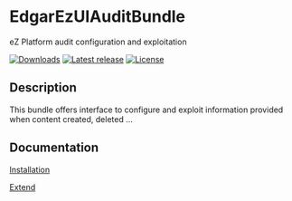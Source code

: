 # EdgarEzUIAuditBundle

eZ Platform audit configuration and exploitation

[![Downloads](https://img.shields.io/packagist/dt/edgar/ez-uiaudit-bundle.svg?style=flat-square)](https://packagist.org/packages/edgar/ez-uiaudit-bundle)
[![Latest release](https://img.shields.io/github/release/noodle69/EdgarEzUIAuditBundle.svg?style=flat-square)](https://github.com/noodle69/EdgarEzUIAuditBundle/releases)
[![License](https://img.shields.io/packagist/l/edgar/ez-uiaudit-bundle.svg?style=flat-square)](LICENSE)

## Description

This bundle offers interface to configure and exploit information provided when content created, deleted ...

## Documentation

[Installation](docs/INSTALL.md)

[Extend](docs/EXTEND.md)
